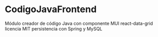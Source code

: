 # CodigoJavaFrontend
Módulo creador de código Java con componente MUI react-data-grid licencia MIT persistencia con Spring y MySQL
